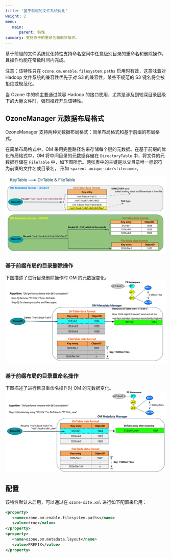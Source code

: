 ```yaml
---
title: "基于前缀的文件系统优化"
weight: 2
menu:
   main:
      parent: 特性
summary: 支持原子的重命名和删除操作。
---
```

<!---
  Licensed to the Apache Software Foundation (ASF) under one or more
  contributor license agreements.  See the NOTICE file distributed with
  this work for additional information regarding copyright ownership.
  The ASF licenses this file to You under the Apache License, Version 2.0
  (the "License"); you may not use this file except in compliance with
  the License.  You may obtain a copy of the License at

      http://www.apache.org/licenses/LICENSE-2.0

  Unless required by applicable law or agreed to in writing, software
  distributed under the License is distributed on an "AS IS" BASIS,
  WITHOUT WARRANTIES OR CONDITIONS OF ANY KIND, either express or implied.
  See the License for the specific language governing permissions and
  limitations under the License.
-->

基于前缀的文件系统优化特性支持命名空间中任意级别目录的重命名和删除操作，且操作均能在常数时间内完成。

注意：该特性只在 `ozone.om.enable.filesystem.paths` 启用时有效，这意味着对 Hadoop 文件系统的兼容性优先于对 S3 的兼容性，某些不规范的 S3 键名将会被拒绝或规范化。

当 Ozone 中的桶主要通过兼容 Hadoop 的接口使用，尤其是涉及到较深目录层级下的大量文件时，强烈推荐开启该特性。

## OzoneManager 元数据布局格式
OzoneManager 支持两种元数据布局格式：简单布局格式和基于前缀的布局格式。

在简单布局格式中，OM 采用完整路径名来存储每个键的元数据。在基于前缀的优化布局格式中，OM 将中间目录的元数据存储在 `DirectoryTable` 中，将文件的元数据存储在 `FileTable` 中，如下图所示。两张表中的主键是以父目录唯一标识符为前缀的文件名或目录名， 形如 `<parent unique-id>/<filename>`。
     
![FSO Format](PrefixFSO-Format.png)


### 基于前缀布局的目录删除操作 ###
下图描述了进行目录删除操作时 OM 的元数据变化。
![FSO Delete](PrefixFSO-Delete.png)

### 基于前缀布局的目录重命名操作 ###
下图描述了进行目录重命名操作时 OM 的元数据变化。
![FSO Rename](PrefixFSO-Rename.png)

## 配置
该特性默认未启用，可以通过在 `ozone-site.xml` 进行如下配置来启用：

```XML
<property>
   <name>ozone.om.enable.filesystem.paths</name>
   <value>true</value>
</property>
<property>
   <name>ozone.om.metadata.layout</name>
   <value>PREFIX</value>
</property>
```
